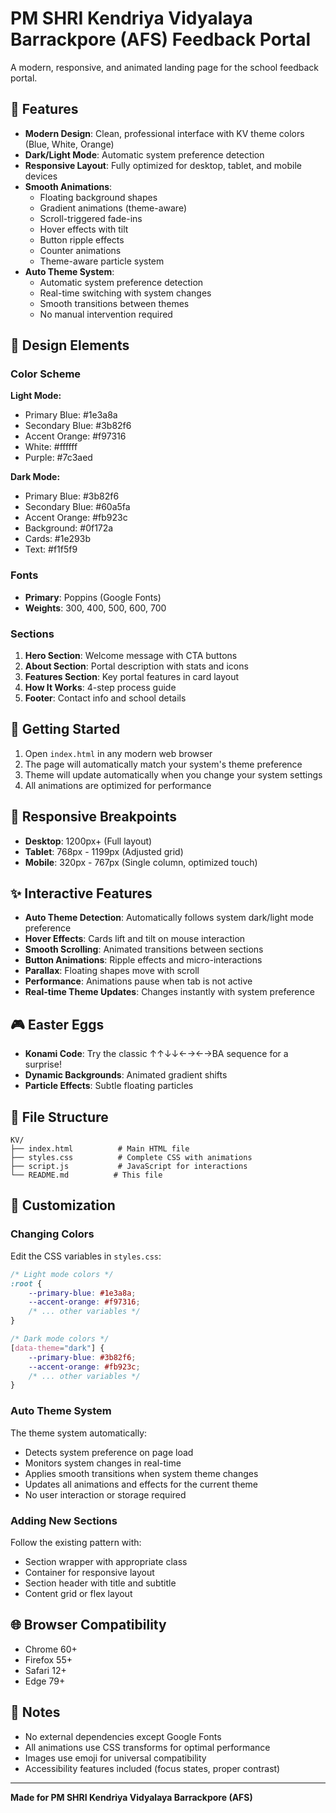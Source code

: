 # PM SHRI Kendriya Vidyalaya Barrackpore (AFS) Feedback Portal

A modern, responsive, and animated landing page for the school feedback portal.

## 🎯 Features

- **Modern Design**: Clean, professional interface with KV theme colors (Blue, White, Orange)
- **Dark/Light Mode**: Automatic system preference detection
- **Responsive Layout**: Fully optimized for desktop, tablet, and mobile devices
- **Smooth Animations**: 
  - Floating background shapes
  - Gradient animations (theme-aware)
  - Scroll-triggered fade-ins
  - Hover effects with tilt
  - Button ripple effects
  - Counter animations
  - Theme-aware particle system
- **Auto Theme System**:
  - Automatic system preference detection
  - Real-time switching with system changes
  - Smooth transitions between themes
  - No manual intervention required

## 🎨 Design Elements

### Color Scheme
**Light Mode:**
- Primary Blue: #1e3a8a
- Secondary Blue: #3b82f6
- Accent Orange: #f97316
- White: #ffffff
- Purple: #7c3aed

**Dark Mode:**
- Primary Blue: #3b82f6
- Secondary Blue: #60a5fa
- Accent Orange: #fb923c
- Background: #0f172a
- Cards: #1e293b
- Text: #f1f5f9

### Fonts
- **Primary**: Poppins (Google Fonts)
- **Weights**: 300, 400, 500, 600, 700

### Sections
1. **Hero Section**: Welcome message with CTA buttons
2. **About Section**: Portal description with stats and icons
3. **Features Section**: Key portal features in card layout
4. **How It Works**: 4-step process guide
5. **Footer**: Contact info and school details

## 🚀 Getting Started

1. Open `index.html` in any modern web browser
2. The page will automatically match your system's theme preference
3. Theme will update automatically when you change your system settings
4. All animations are optimized for performance

## 📱 Responsive Breakpoints

- **Desktop**: 1200px+ (Full layout)
- **Tablet**: 768px - 1199px (Adjusted grid)
- **Mobile**: 320px - 767px (Single column, optimized touch)

## ✨ Interactive Features

- **Auto Theme Detection**: Automatically follows system dark/light mode preference
- **Hover Effects**: Cards lift and tilt on mouse interaction
- **Smooth Scrolling**: Animated transitions between sections
- **Button Animations**: Ripple effects and micro-interactions
- **Parallax**: Floating shapes move with scroll
- **Performance**: Animations pause when tab is not active
- **Real-time Theme Updates**: Changes instantly with system preference

## 🎮 Easter Eggs

- **Konami Code**: Try the classic ↑↑↓↓←→←→BA sequence for a surprise!
- **Dynamic Backgrounds**: Animated gradient shifts
- **Particle Effects**: Subtle floating particles

## 📂 File Structure

```
KV/
├── index.html          # Main HTML file
├── styles.css          # Complete CSS with animations
├── script.js           # JavaScript for interactions
└── README.md          # This file
```

## 🔧 Customization

### Changing Colors
Edit the CSS variables in `styles.css`:
```css
/* Light mode colors */
:root {
    --primary-blue: #1e3a8a;
    --accent-orange: #f97316;
    /* ... other variables */
}

/* Dark mode colors */
[data-theme="dark"] {
    --primary-blue: #3b82f6;
    --accent-orange: #fb923c;
    /* ... other variables */
}
```

### Auto Theme System
The theme system automatically:
- Detects system preference on page load
- Monitors system changes in real-time
- Applies smooth transitions when system theme changes
- Updates all animations and effects for the current theme
- No user interaction or storage required

### Adding New Sections
Follow the existing pattern with:
- Section wrapper with appropriate class
- Container for responsive layout
- Section header with title and subtitle
- Content grid or flex layout

## 🌐 Browser Compatibility

- Chrome 60+
- Firefox 55+
- Safari 12+
- Edge 79+

## 📝 Notes

- No external dependencies except Google Fonts
- All animations use CSS transforms for optimal performance
- Images use emoji for universal compatibility
- Accessibility features included (focus states, proper contrast)

---

**Made for PM SHRI Kendriya Vidyalaya Barrackpore (AFS)**

